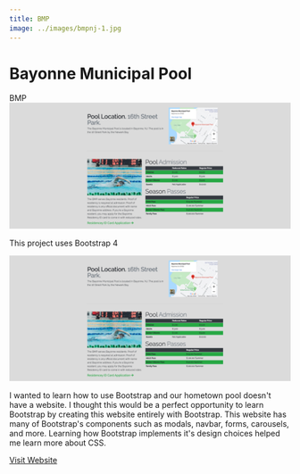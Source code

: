 ```yaml
---
title: BMP
image: ../images/bmpnj-1.jpg
---
```


# Bayonne <strong>Municipal Pool</strong>

BMP
![first-image](../images/bmpnj-2.jpg)

This project uses Bootstrap 4

![second-image](../images/bmpnj-2.jpg)

I wanted to learn how to use Bootstrap and our hometown pool doesn't
have a website. I thought this would be a perfect opportunity to learn
Bootstrap by creating this website entirely with Bootstrap. This website
has many of Bootstrap's components such as modals, navbar, forms,
carousels, and more. Learning how Bootstrap implements it's design
choices helped me learn more about CSS.

<a href="http://bmpnj.com/" class="btn">Visit Website</a>
